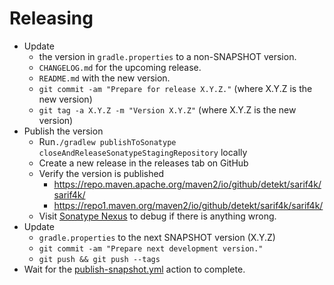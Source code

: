 # Releasing

- Update 
  - the version in `gradle.properties` to a non-SNAPSHOT version. 
  - `CHANGELOG.md` for the upcoming release.
  - `README.md` with the new version.
  - `git commit -am "Prepare for release X.Y.Z."` (where X.Y.Z is the new version)
  - `git tag -a X.Y.Z -m "Version X.Y.Z"` (where X.Y.Z is the new version)
- Publish the version
  - Run`./gradlew publishToSonatype closeAndReleaseSonatypeStagingRepository` locally
  - Create a new release in the releases tab on GitHub
  - Verify the version is published
    - https://repo.maven.apache.org/maven2/io/github/detekt/sarif4k/sarif4k/
    - https://repo1.maven.org/maven2/io/github/detekt/sarif4k/sarif4k/
  - Visit [Sonatype Nexus](https://oss.sonatype.org/) to debug if there is anything wrong.
- Update 
  - `gradle.properties` to the next SNAPSHOT version (X.Y.Z)
  - `git commit -am "Prepare next development version."`
  - `git push && git push --tags`
- Wait for the [publish-snapshot.yml](.github/workflows/publish-snapshot.yml) action to complete.